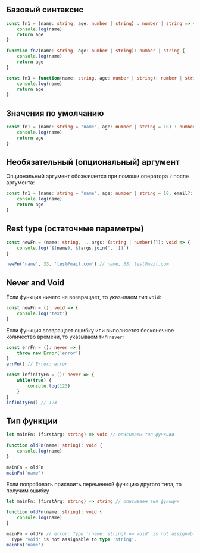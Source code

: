## Базовый синтаксис

```ts
const fn1 = (name: string, age: number | string) : number | string => {
    console.log(name)
    return age
}

function fn2(name: string, age: number | string): number | string {
    console.log(name)
    return age
}

const fn3 = function(name: string, age: number | string): number | string {
    console.log(name)
    return age
}
```

## Значения по умолчанию

```ts
const fn1 = (name: string = "name", age: number | string = 18) : number | string => {
    console.log(name)
    return age
}
```

## Необязательный (опциональный) аргумент

Опциональный аргумент обозначается при помощи оператора `?` после аргумента:
```ts
const fn1 = (name: string = "name", age: number | string = 18, email?: string) : number | string => {
    console.log(name)
    return age
}
```

## Rest type (остаточные параметры)

```ts
const newFn = (name: string, ...args: (string | number)[]): void => {
    console.log(`${name}, ${args.join(', ')}`)
}

newFn('name', 33, 'test@mail.com') // name, 33, test@mail.com
```

## Never and Void

Если функция ничего не возвращает, то указываем тип `void`:

```ts
const newFn = (): void => {
    console.log('text')
}
```

Если функция возвращает ошибку или выполняется бесконечное количество времени, то указываем тип `never`:

```ts
const errFn = (): never => {
    throw new Error('error')
}
errFn() // Error: error

const infinityFn = (): never => {
    while(true) {
        console.log(123)
    }
}
infinityFn() // 123
```

## Тип функции

```ts
let mainFn: (firstArg: string) => void // описываем тип функции

function oldFn(name: string): void {
    console.log(name)
}

mainFn = oldFn
mainFn('name')
```

Если попробовать присвоить переменной функцию другого типа, то получим ошибку

```ts
let mainFn: (firstArg: string) => string // описываем тип функции

function oldFn(name: string): void {
    console.log(name)
}

mainFn = oldFn // error: Type '(name: string) => void' is not assignable to type '(firstArg: string) => string'.
  Type 'void' is not assignable to type 'string'.
mainFn('name')
```